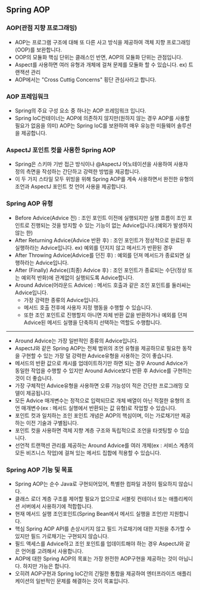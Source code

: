 ## Spring AOP
### AOP(관점 지향 프로그래밍)
- AOP는 프로그램 구조에 대해 또 다른 사고 방식을 제공하여 객체 지향 프로그래밍(OOP)를 보완합니다.
- OOP의 모듈화 핵심 단위는 클래스인 반면, AOP의 모듈화 단위는 관점입니다.
- Aspect를 사용하면 여러 유형과 개체에 걸쳐 문제를 모듈화 할 수 있습니다.
ex) 트랜잭션 관리
- AOP에서는 "Cross Cuttig Concerns" 횡단 관심사라고 합니다.

### AOP 프레임워크
- Spring의 주요 구성 요소 중 하나는 AOP 프레임워크 입니다.
- Spring IoC컨테이너는 AOP에 의존하지 않지만(원하지 않는 경우 AOP를 사용할 필요가 없음을 의미) AOP는 Spring IoC를 보완하여 매우 유능한 미들웨어 솔루션을 제공합니다.

### AspectJ 포인트 컷을 사용한 Spring AOP
- Spring은 스키마 기반 접근 방식이나 @AspectJ 어노테이션을 사용하여 사용자 정의 측면을 작성하는 간단하고 강력한 방법을 제공합니다.
- 이 두 가지 스타일 모두 위빙을 위해 Spring AOP를 계속 사용하면서 완전한 유형의 조언과 AspectJ 포인트 컷 언어 사용을 제공합니다.

### Spring AOP 유형
- Before Advice(Advice 전) : 조인 포인트 이전에 실행되지만 실행 흐름이 조인 포인트로 진행되는 것을 방지할 수 있는 기능이 없는 Advice입니다.(예외가 발생하지 않는 한)
- After Returning Advice(Advice 반환 후) : 조인 포인트가 정상적으로 완료된 후 실행하라는 Advice입니다. ex) 예외를 던지지 않고 메서드가 반환된 경우
- After Throwing Advice(Advice를 던진 후) : 예외를 던져 메서드가 종료되면 실행하라는 Advice입니다.
- After (Finally) Advice((최종) Advice 후) : 조인 포인트가 종료되는 수단(정상 또는 예외적 반화)에 관계없이 실행되도록 Advice합니다.
- Around Advice(어라운드 Advice) : 메서드 호출과 같은 조인 포인트를 둘러싸는 Advice입니다.
  - 가장 강력한 종류의 Advice입니다.
  - 메서드 호출 전후에 사용자 지정 행동을 수행할 수 있습니다.
  - 또한 조인 포인트로 진행할지 아니면 자체 반환 값을 반환하거나 예외를 던져 Advice된 메서드 실행을 단축하지 선택하는 역할도 수행합니다.
---
- Around Advice는 가장 일반적인 종류의 Advice입니다.
- AspectJ와 같은 Spring AOP는 전체 범위의 조언 유형을 제공하므로 필요한 동작을 구현할 수 있는 가장 덜 강력한 Advice유형을 사용하는 것이 좋습니다.
- 메서드의 반환 값으로 캐시를 업데이트하기만 하면 되는 경우 Around Advice가 동일한 작업을 수행할 수 있지만 Around Advice보다 반환 후 Advice를 구현하는 것이 더 좋습니다.
- 가장 구체적인 Advice유형을 사용하면 오류 가능성이 적은 간단한 프로그래밍 모델이 제공됩니다.
- 모든 Advice 매개변수는 정적으로 입력되므로 개체 배열이 아닌 적절한 유형의 조언 매개변수(ex : 메서드 실행에서 반환되는 값 유형)로 작업할 수 있습니다.
- 포인트 컷과 일치하는 조인 포인트 개념은 AOP의 핵심이며, 이는 가로채기만 제공하는 이전 기술과 구별됩니다.
- 포인트 컷을 사용하면 객체 지향 계층 구조와 독립적으로 조언을 타겟팅할 수 있습니다.
- 선언적 트랜잭션 관리를 제공하는 Around Advice를 여러 개체(ex : 서비스 계층의 모든 비즈니스 작업)에 걸쳐 있는 메서드 집합에 적용할 수 있습니다.

### Spring AOP 기능 및 목표
- Spring AOP는 순수 Java로 구현되어있어, 특별한 컴파일 과정이 필요하지 않습니다.
- 클래스 로더 계층 구조를 제어할 필요가 없으므로 서블릿 컨테이너 또는 애플리케이션 서버에서 사용하기에 적합합니다.
- 현재 메서드 실행 조인포인트(Spring Bean에서 메서드 실행을 조언)만 지원합니다.
- 핵심 Spring AOP API를 손상시키지 않고 필드 가로채기에 대한 지원을 추가할 수 있지만 필드 가로채기는 구현되지 않습니다.
- 필드 액세스를 Advice하고 조인 포인트를 업데이트해야 하는 경우 AspectJ와 같은 언어를 고려해서 사용합니다.
- AOP에 대한 Spring AOP의 목표는 가장 완전한 AOP구현을 제공하는 것이 아닙니다. 하지만 가능은 합니다.
- 오히려 AOP구현과 Spring IoC간의 긴밀한 통합을 제공하여 엔터프라이즈 애플리케이션의 일반적인 문제를 해결하는 것이 목표입니다.
